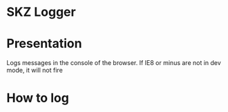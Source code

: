 # SKZ Logger

# Presentation

Logs messages in the console of the browser.
If IE8 or minus are not in dev mode, it will not fire

# How to log